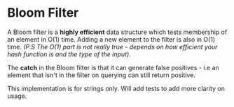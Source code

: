 # Bloom Filter


A Bloom filter is a <b>highly efficient</b> data structure which tests membership of an element in O(1) time. Adding a new element to the filter is also in O(1) time. 
<em>(P.S The O(1) part is not really true - depends on how efficient your hash function is and the type of the input).</em> <br>

The <b>catch</b> in the Bloom filter is that it can generate false positives - i.e an element that isn't in the filter on querying can still return positive. <br>

This implementation is for strings only. Will add tests to add more clarity on usage.
